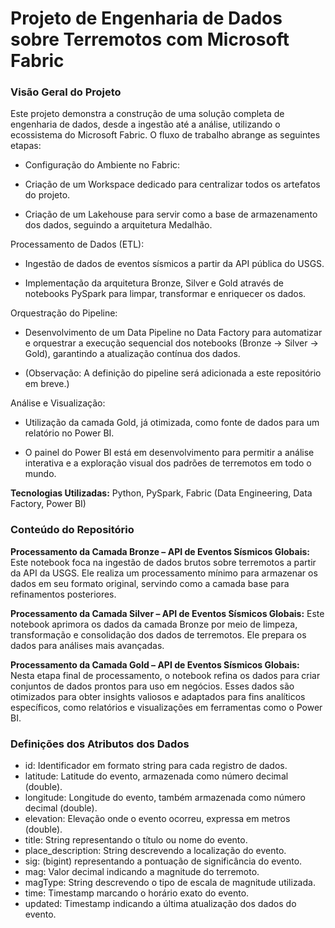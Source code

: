# Projeto de Engenharia de Dados sobre Terremotos com Microsoft Fabric

### Visão Geral do Projeto
Este projeto demonstra a construção de uma solução completa de engenharia de dados, desde a ingestão até a análise, utilizando o ecossistema do Microsoft Fabric. O fluxo de trabalho abrange as seguintes etapas:

- Configuração do Ambiente no Fabric:

- Criação de um Workspace dedicado para centralizar todos os artefatos do projeto.

- Criação de um Lakehouse para servir como a base de armazenamento dos dados, seguindo a arquitetura Medalhão.

Processamento de Dados (ETL):

- Ingestão de dados de eventos sísmicos a partir da API pública do USGS.

- Implementação da arquitetura Bronze, Silver e Gold através de notebooks PySpark para limpar, transformar e enriquecer os dados.

Orquestração do Pipeline:

- Desenvolvimento de um Data Pipeline no Data Factory para automatizar e orquestrar a execução sequencial dos notebooks (Bronze → Silver → Gold), garantindo a atualização contínua dos dados.

- (Observação: A definição do pipeline será adicionada a este repositório em breve.)

Análise e Visualização:

- Utilização da camada Gold, já otimizada, como fonte de dados para um relatório no Power BI.

- O painel do Power BI está em desenvolvimento para permitir a análise interativa e a exploração visual dos padrões de terremotos em todo o mundo.

**Tecnologias Utilizadas:** Python, PySpark, Fabric (Data Engineering, Data Factory, Power BI)


### Conteúdo do Repositório

**Processamento da Camada Bronze – API de Eventos Sísmicos Globais:**
Este notebook foca na ingestão de dados brutos sobre terremotos a partir da API da USGS. Ele realiza um processamento mínimo para armazenar os dados em seu formato original, servindo como a camada base para refinamentos posteriores.

**Processamento da Camada Silver – API de Eventos Sísmicos Globais:**
Este notebook aprimora os dados da camada Bronze por meio de limpeza, transformação e consolidação dos dados de terremotos. Ele prepara os dados para análises mais avançadas.

**Processamento da Camada Gold – API de Eventos Sísmicos Globais:**
Nesta etapa final de processamento, o notebook refina os dados para criar conjuntos de dados prontos para uso em negócios. Esses dados são otimizados para obter insights valiosos e adaptados para fins analíticos específicos, como relatórios e visualizações em ferramentas como o Power BI.

### Definições dos Atributos dos Dados

* id: Identificador em formato string para cada registro de dados.
* latitude: Latitude do evento, armazenada como número decimal (double).
* longitude: Longitude do evento, também armazenada como número decimal (double).
* elevation: Elevação onde o evento ocorreu, expressa em metros (double).
* title: String representando o título ou nome do evento.
* place_description: String descrevendo a localização do evento.
* sig: (bigint) representando a pontuação de significância do evento.
* mag: Valor decimal indicando a magnitude do terremoto.
* magType: String descrevendo o tipo de escala de magnitude utilizada.
* time: Timestamp marcando o horário exato do evento.
* updated: Timestamp indicando a última atualização dos dados do evento.







